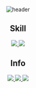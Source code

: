 <div align = center>
  
  ![header](https://capsule-render.vercel.app/api?type=Waving&height=200&text=Flutter_Developer&animation=fadeIn&FontSize=40)
  
<h2>Skill</h2>
  <a href="https://dart.dev/" target="_blank"><img src="https://img.shields.io/badge/Dart-0175C2?style=flat&logo=Dart&logoColor=white"/>
  </a>
  <a href="https://flutter-ko.dev/" target="_blank"><img src="https://img.shields.io/badge/Flutter-075B9A?style=flat&logo=Flutter&logoColor=white"/>
  </a>
<br>
  <h2>Info</h2>
  <a href="https://www.notion.so/be8965ac6c5a4b7d8ff155a047a76987?pvs=4" target="_blank"><img src="https://img.shields.io/badge/Notion-494649?      style=flat&logo=Notion&logoColor=white"/>
  </a>
  <a href="https://www.instagram.com/eugn.wo/">
    <img src="https://img.shields.io/badge/-@eugn,wo-E4405F?logo=Instagram&logoColor=white"/>
  </a>
  <a href="mailto:yy7826w@gmail.com">
    <img src="https://img.shields.io/badge/-yy7826w@gmail.com-D14836?logo=Gmail&logoColor=white"/>
  </a>
</div>

